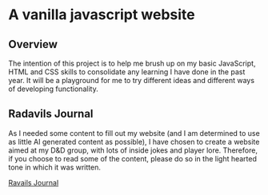 # A vanilla javascript website
## Overview
The intention of this project is to help me brush up on my basic JavaScript, HTML and CSS skills to consolidate any learning I have done in the past year. It will be a playground for me to try different ideas and different ways of developing functionality.
## Radavils Journal
As I needed some content to fill out my website (and I am determined to use as little AI generated content as possible), I have chosen to create a website aimed at my D&D group, with lots of inside jokes and player lore. Therefore, if you choose to read some of the content, please do so in the light hearted tone in which it was written.

[Ravails Journal](https://jack070501.github.io/RadavilsJournal/)
